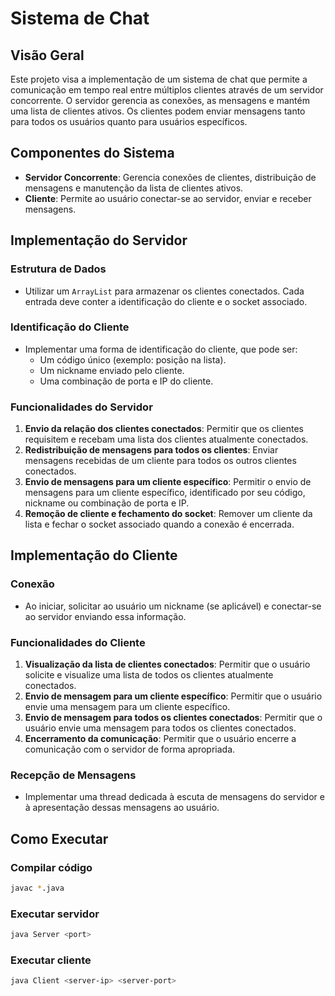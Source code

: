 # Sistema de Chat

## Visão Geral

Este projeto visa a implementação de um sistema de chat que permite a comunicação em tempo real entre múltiplos clientes através de um servidor concorrente. O servidor gerencia as conexões, as mensagens e mantém uma lista de clientes ativos. Os clientes podem enviar mensagens tanto para todos os usuários quanto para usuários específicos.

## Componentes do Sistema

- **Servidor Concorrente**: Gerencia conexões de clientes, distribuição de mensagens e manutenção da lista de clientes ativos.
- **Cliente**: Permite ao usuário conectar-se ao servidor, enviar e receber mensagens.

## Implementação do Servidor

### Estrutura de Dados
- Utilizar um `ArrayList` para armazenar os clientes conectados. Cada entrada deve conter a identificação do cliente e o socket associado.

### Identificação do Cliente
- Implementar uma forma de identificação do cliente, que pode ser:
  - Um código único (exemplo: posição na lista).
  - Um nickname enviado pelo cliente.
  - Uma combinação de porta e IP do cliente.

### Funcionalidades do Servidor
1. **Envio da relação dos clientes conectados**: Permitir que os clientes requisitem e recebam uma lista dos clientes atualmente conectados.
2. **Redistribuição de mensagens para todos os clientes**: Enviar mensagens recebidas de um cliente para todos os outros clientes conectados.
3. **Envio de mensagens para um cliente específico**: Permitir o envio de mensagens para um cliente específico, identificado por seu código, nickname ou combinação de porta e IP.
4. **Remoção de cliente e fechamento do socket**: Remover um cliente da lista e fechar o socket associado quando a conexão é encerrada.

## Implementação do Cliente

### Conexão
- Ao iniciar, solicitar ao usuário um nickname (se aplicável) e conectar-se ao servidor enviando essa informação.

### Funcionalidades do Cliente
1. **Visualização da lista de clientes conectados**: Permitir que o usuário solicite e visualize uma lista de todos os clientes atualmente conectados.
2. **Envio de mensagem para um cliente específico**: Permitir que o usuário envie uma mensagem para um cliente específico.
3. **Envio de mensagem para todos os clientes conectados**: Permitir que o usuário envie uma mensagem para todos os clientes conectados.
4. **Encerramento da comunicação**: Permitir que o usuário encerre a comunicação com o servidor de forma apropriada.

### Recepção de Mensagens
- Implementar uma thread dedicada à escuta de mensagens do servidor e à apresentação dessas mensagens ao usuário.

## Como Executar

### Compilar código

```bash
javac *.java
```

### Executar servidor

```bash
java Server <port>
```

### Executar cliente

```bash
java Client <server-ip> <server-port>
```

